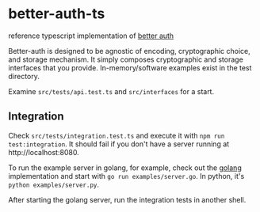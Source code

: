 # better-auth-ts
reference typescript implementation of [better auth](https://github.com/jasoncolburne/better-auth)

Better-auth is designed to be agnostic of encoding, cryptographic choice, and storage mechanism.
It simply composes cryptographic and storage interfaces that you provide. In-memory/software
examples exist in the test directory.

Examine `src/tests/api.test.ts` and `src/interfaces` for a start.

## Integration

Check `src/tests/integration.test.ts` and execute it with `npm run test:integration`. It should fail
if you don't have a server running at http://localhost:8080.

To run the example server in golang, for example, check out the
[golang](https://github.com/jasoncolburne/better-auth-go) implementation and start with
`go run examples/server.go`. In python, it's `python examples/server.py`.

After starting the golang server, run the integration tests in another shell.
